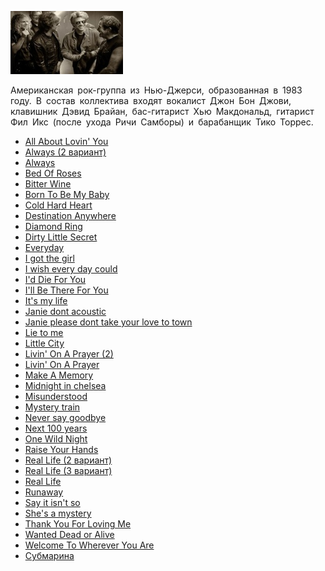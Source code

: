 ![](bon_jovi.jpg)

Американская рок-группа из Нью-Джерси, образованная в 1983 году. В состав коллектива входят вокалист Джон Бон Джови, клавишник Дэвид Брайан, бас-гитарист Хью Макдональд, гитарист Фил Икс (после ухода Ричи Самборы) и барабанщик Тико Торрес.

* [All About Lovin' You](All%20About%20Lovin'%20You)
* [Always (2 вариант)](Always%20(2%20вариант))
* [Always](Always)
* [Bed Of Roses](Bed%20Of%20Roses)
* [Bitter Wine](Bitter%20Wine)
* [Born To Be My Baby](Born%20To%20Be%20My%20Baby)
* [Cold Hard Heart](Cold%20Hard%20Heart)
* [Destination Anywhere](Destination%20Anywhere)
* [Diamond Ring](Diamond%20Ring)
* [Dirty Little Secret](Dirty%20Little%20Secret)
* [Everyday](Everyday)
* [I got the girl](I%20got%20the%20girl)
* [I wish every day could](I%20wish%20every%20day%20could)
* [I'd Die For You](I'd%20Die%20For%20You)
* [I'll Be There For You](I'll%20Be%20There%20For%20You)
* [It's my life](It's%20my%20life)
* [Janie dont acoustic](Janie%20dont%20acoustic)
* [Janie please dont take your love to town](Janie%20please%20dont%20take%20your%20love%20to%20town)
* [Lie to me](Lie%20to%20me)
* [Little City](Little%20City)
* [Livin' On A Prayer (2)](Livin'%20On%20A%20Prayer%20(2))
* [Livin' On A Prayer](Livin'%20On%20A%20Prayer)
* [Make A Memory](Make%20A%20Memory)
* [Midnight in chelsea](Midnight%20in%20chelsea)
* [Misunderstood](Misunderstood)
* [Mystery train](Mystery%20train)
* [Never say goodbye](Never%20say%20goodbye)
* [Next 100 years](Next%20100%20years)
* [One Wild Night](One%20Wild%20Night)
* [Raise Your Hands](Raise%20Your%20Hands)
* [Real Life (2 вариант)](Real%20Life%20(2%20вариант))
* [Real Life (3 вариант)](Real%20Life%20(3%20вариант))
* [Real Life](Real%20Life)
* [Runaway](Runaway)
* [Say it isn't so](Say%20it%20isn't%20so)
* [She's a mystery](She's%20a%20mystery)
* [Thank You For Loving Me](Thank%20You%20For%20Loving%20Me)
* [Wanted Dead or Alive](Wanted%20Dead%20or%20Alive)
* [Welcome To Wherever You Are](Welcome%20To%20Wherever%20You%20Are)
* [Субмарина](Субмарина)